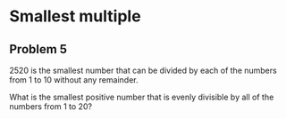 #  Smallest multiple
## Problem 5


2520 is the smallest number that can be divided by each of the numbers 
from 1 to 10 without any remainder.

What is the smallest positive number that is evenly divisible by all 
of the numbers from 1 to 20?




